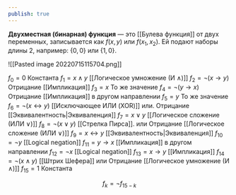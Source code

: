 ```yaml
---
publish: true
---
```


**Двухместная (бинарная) функция** — это [[Булева функция]] от двух переменных, записывается как $f(x, y)$ или $f(x_1, x_2)$. Ей подают наборы длины 2, например: $\{0, 0\}$ или $\{1, 0\}$.

![[Pasted image 20220715115704.png]]


$f_0 =0$                 Константа
$f_1 =x∧y$           [[Логическое умножение (И ∧)]]
$f_2 =¬(x→y)$    Отрицание [[Импликация]]
$f_3 =x$                 То же значение
$f_4 =¬(y→x)$    Отрицание [[Импликация]] в другом направлении
$f_5 =y$                 То же значение
$f_6 =¬(x↔y)$    [[Исключающее ИЛИ (XOR)]]     или.          Отрицание [[Эквивалентность|Эквиваленция]]
$f_7 =x∨y$           [[Логическое сложение (ИЛИ ∨)]]
$f_8 =¬(x∨y)$      [[Стрелка Пирса]].     или        Отрицание [[Логическое сложение (ИЛИ ∨)]]
$f_9 =x↔y$         [[Эквивалентность|Эквиваленция]]
$f_10 =¬y$             [[Logical negation]]
$f_11 =y→x$        [[Импликация]] в другом направлении
$f_12 =¬x$             [[Logical negation]]
$f_13 =x→y$        [[Импликация]]
$f_14 =¬(x∧y)$    [[Штрих Шефера]]       или        Отрицание [[Логическое умножение (И ∧)]]
$f_15 =1$                Константа


$$f_k =¬f_{15−k}$$